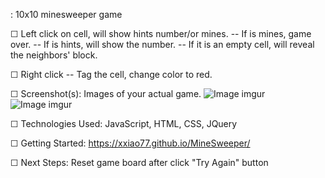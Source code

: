 <MineSweeper>: 10x10 minesweeper game
 
☐ Left click on cell, will show hints number/or mines.
  -- If is mines, game over. 
  -- If is hints, will show the number.
  -- If it is an empty cell, will reveal the neighbors' block.
  
☐ Right click
  -- Tag the cell, change color to red.
  
☐ Screenshot(s): Images of your actual game.
![Image imgur](https://imgur.com/1IKsK3s.jpg)
![Image imgur](https://imgur.com/0xrTQsI.jpg)

☐ Technologies Used: JavaScript, HTML, CSS, JQuery


☐ Getting Started: https://xxiao77.github.io/MineSweeper/

☐ Next Steps: Reset game board after click "Try Again" button

